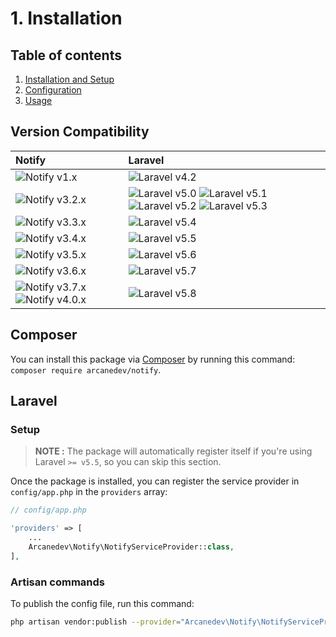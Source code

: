 # 1. Installation

## Table of contents

  1. [Installation and Setup](1-Installation-and-Setup.md)
  2. [Configuration](2-Configuration.md)
  3. [Usage](3-Usage.md)

## Version Compatibility

| Notify                                                        | Laravel                                                                                                             |
|:--------------------------------------------------------------|:--------------------------------------------------------------------------------------------------------------------|
| ![Notify v1.x][notify_1_x]                                    | ![Laravel v4.2][laravel_4_2]                                                                                        |
| ![Notify v3.2.x][notify_3_2_x]                                | ![Laravel v5.0][laravel_5_0] ![Laravel v5.1][laravel_5_1] ![Laravel v5.2][laravel_5_2] ![Laravel v5.3][laravel_5_3] |
| ![Notify v3.3.x][notify_3_3_x]                                | ![Laravel v5.4][laravel_5_4]                                                                                        |
| ![Notify v3.4.x][notify_3_4_x]                                | ![Laravel v5.5][laravel_5_5]                                                                                        |
| ![Notify v3.5.x][notify_3_5_x]                                | ![Laravel v5.6][laravel_5_6]                                                                                        |
| ![Notify v3.6.x][notify_3_6_x]                                | ![Laravel v5.7][laravel_5_7]                                                                                        |
| ![Notify v3.7.x][notify_3_7_x] ![Notify v4.0.x][notify_4_0_x] | ![Laravel v5.8][laravel_5_8]                                                                                        |

[laravel_4_2]:  https://img.shields.io/badge/v4.2-supported-brightgreen.svg?style=flat-square "Laravel v4.2"
[laravel_5_0]:  https://img.shields.io/badge/v5.0-supported-brightgreen.svg?style=flat-square "Laravel v5.0"
[laravel_5_1]:  https://img.shields.io/badge/v5.1-supported-brightgreen.svg?style=flat-square "Laravel v5.1"
[laravel_5_2]:  https://img.shields.io/badge/v5.2-supported-brightgreen.svg?style=flat-square "Laravel v5.2"
[laravel_5_3]:  https://img.shields.io/badge/v5.3-supported-brightgreen.svg?style=flat-square "Laravel v5.3"
[laravel_5_4]:  https://img.shields.io/badge/v5.4-supported-brightgreen.svg?style=flat-square "Laravel v5.4"
[laravel_5_5]:  https://img.shields.io/badge/v5.5-supported-brightgreen.svg?style=flat-square "Laravel v5.5"
[laravel_5_6]:  https://img.shields.io/badge/v5.6-supported-brightgreen.svg?style=flat-square "Laravel v5.6"
[laravel_5_7]:  https://img.shields.io/badge/v5.7-supported-brightgreen.svg?style=flat-square "Laravel v5.7"
[laravel_5_8]:  https://img.shields.io/badge/v5.8-supported-brightgreen.svg?style=flat-square "Laravel v5.8"

[notify_1_x]:   https://img.shields.io/badge/version-1.*-blue.svg?style=flat-square "Notify v1.*"
[notify_3_2_x]: https://img.shields.io/badge/version-3.2.*-blue.svg?style=flat-square "Notify v3.2.*"
[notify_3_3_x]: https://img.shields.io/badge/version-3.3.*-blue.svg?style=flat-square "Notify v3.3.*"
[notify_3_4_x]: https://img.shields.io/badge/version-3.4.*-blue.svg?style=flat-square "Notify v3.4.*"
[notify_3_5_x]: https://img.shields.io/badge/version-3.5.*-blue.svg?style=flat-square "Notify v3.5.*"
[notify_3_6_x]: https://img.shields.io/badge/version-3.6.*-blue.svg?style=flat-square "Notify v3.6.*"
[notify_3_7_x]: https://img.shields.io/badge/version-3.7.*-blue.svg?style=flat-square "Notify v3.7.*"
[notify_4_0_x]: https://img.shields.io/badge/version-4.0.*-blue.svg?style=flat-square "Notify v4.0.*"

## Composer

You can install this package via [Composer](http://getcomposer.org/) by running this command: `composer require arcanedev/notify`.

## Laravel

### Setup

> **NOTE :** The package will automatically register itself if you're using Laravel `>= v5.5`, so you can skip this section.

Once the package is installed, you can register the service provider in `config/app.php` in the `providers` array:

```php
// config/app.php

'providers' => [
    ...
    Arcanedev\Notify\NotifyServiceProvider::class,
],
```

### Artisan commands

To publish the config file, run this command:

```bash
php artisan vendor:publish --provider="Arcanedev\Notify\NotifyServiceProvider"
```

